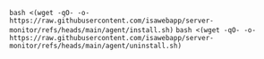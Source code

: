 ```bash <(wget -qO- -o- https://raw.githubusercontent.com/isawebapp/server-monitor/refs/heads/main/agent/install.sh)```
```bash <(wget -qO- -o- https://raw.githubusercontent.com/isawebapp/server-monitor/refs/heads/main/agent/uninstall.sh)```